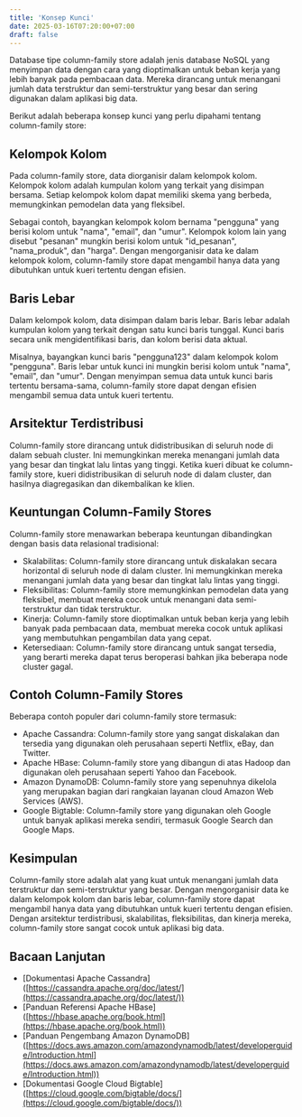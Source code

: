 ```yaml
---
title: 'Konsep Kunci'
date: 2025-03-16T07:20:00+07:00
draft: false
---
```


Database tipe column-family store adalah jenis database NoSQL yang menyimpan data dengan cara yang dioptimalkan untuk beban kerja yang lebih banyak pada pembacaan data. Mereka dirancang untuk menangani jumlah data terstruktur dan semi-terstruktur yang besar dan sering digunakan dalam aplikasi big data.

Berikut adalah beberapa konsep kunci yang perlu dipahami tentang column-family store:

## **Kelompok Kolom**

Pada column-family store, data diorganisir dalam kelompok kolom. Kelompok kolom adalah kumpulan kolom yang terkait yang disimpan bersama. Setiap kelompok kolom dapat memiliki skema yang berbeda, memungkinkan pemodelan data yang fleksibel.

Sebagai contoh, bayangkan kelompok kolom bernama "pengguna" yang berisi kolom untuk "nama", "email", dan "umur". Kelompok kolom lain yang disebut "pesanan" mungkin berisi kolom untuk "id_pesanan", "nama_produk", dan "harga". Dengan mengorganisir data ke dalam kelompok kolom, column-family store dapat mengambil hanya data yang dibutuhkan untuk kueri tertentu dengan efisien.

## **Baris Lebar**

Dalam kelompok kolom, data disimpan dalam baris lebar. Baris lebar adalah kumpulan kolom yang terkait dengan satu kunci baris tunggal. Kunci baris secara unik mengidentifikasi baris, dan kolom berisi data aktual.

Misalnya, bayangkan kunci baris "pengguna123" dalam kelompok kolom "pengguna". Baris lebar untuk kunci ini mungkin berisi kolom untuk "nama", "email", dan "umur". Dengan menyimpan semua data untuk kunci baris tertentu bersama-sama, column-family store dapat dengan efisien mengambil semua data untuk kueri tertentu.

## **Arsitektur Terdistribusi**

Column-family store dirancang untuk didistribusikan di seluruh node di dalam sebuah cluster. Ini memungkinkan mereka menangani jumlah data yang besar dan tingkat lalu lintas yang tinggi. Ketika kueri dibuat ke column-family store, kueri didistribusikan di seluruh node di dalam cluster, dan hasilnya diagregasikan dan dikembalikan ke klien.

## **Keuntungan Column-Family Stores**

Column-family store menawarkan beberapa keuntungan dibandingkan dengan basis data relasional tradisional:

- Skalabilitas: Column-family store dirancang untuk diskalakan secara horizontal di seluruh node di dalam cluster. Ini memungkinkan mereka menangani jumlah data yang besar dan tingkat lalu lintas yang tinggi.
- Fleksibilitas: Column-family store memungkinkan pemodelan data yang fleksibel, membuat mereka cocok untuk menangani data semi-terstruktur dan tidak terstruktur.
- Kinerja: Column-family store dioptimalkan untuk beban kerja yang lebih banyak pada pembacaan data, membuat mereka cocok untuk aplikasi yang membutuhkan pengambilan data yang cepat.
- Ketersediaan: Column-family store dirancang untuk sangat tersedia, yang berarti mereka dapat terus beroperasi bahkan jika beberapa node cluster gagal.

## **Contoh Column-Family Stores**

Beberapa contoh populer dari column-family store termasuk:

- Apache Cassandra: Column-family store yang sangat diskalakan dan tersedia yang digunakan oleh perusahaan seperti Netflix, eBay, dan Twitter.
- Apache HBase: Column-family store yang dibangun di atas Hadoop dan digunakan oleh perusahaan seperti Yahoo dan Facebook.
- Amazon DynamoDB: Column-family store yang sepenuhnya dikelola yang merupakan bagian dari rangkaian layanan cloud Amazon Web Services (AWS).
- Google Bigtable: Column-family store yang digunakan oleh Google untuk banyak aplikasi mereka sendiri, termasuk Google Search dan Google Maps.

## **Kesimpulan**

Column-family store adalah alat yang kuat untuk menangani jumlah data terstruktur dan semi-terstruktur yang besar. Dengan mengorganisir data ke dalam kelompok kolom dan baris lebar, column-family store dapat mengambil hanya data yang dibutuhkan untuk kueri tertentu dengan efisien. Dengan arsitektur terdistribusi, skalabilitas, fleksibilitas, dan kinerja mereka, column-family store sangat cocok untuk aplikasi big data.

## **Bacaan Lanjutan**

- [Dokumentasi Apache Cassandra] ([https://cassandra.apache.org/doc/latest/](https://cassandra.apache.org/doc/latest/))
- [Panduan Referensi Apache HBase] ([https://hbase.apache.org/book.html](https://hbase.apache.org/book.html))
- [Panduan Pengembang Amazon DynamoDB] ([https://docs.aws.amazon.com/amazondynamodb/latest/developerguide/Introduction.html](https://docs.aws.amazon.com/amazondynamodb/latest/developerguide/Introduction.html))
- [Dokumentasi Google Cloud Bigtable] ([https://cloud.google.com/bigtable/docs/](https://cloud.google.com/bigtable/docs/))
